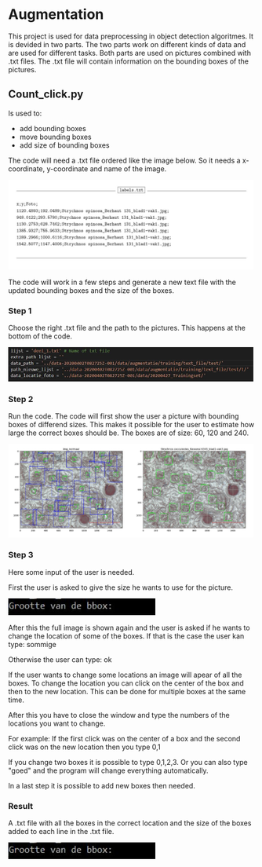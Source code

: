 # Augmentation

This project is used for data preprocessing in object detection algoritmes. It is devided in two parts. 
The two parts work on different kinds of data and are used for different tasks.
Both parts are used on pictures combined with .txt files.
The .txt file will contain information on the bounding boxes of the pictures.


## Count_click.py

Is used to: 
* add bounding boxes
* move bounding boxes
* add size of bounding boxes

The code will need a .txt file ordered like the image below. So it needs a x-coordinate, y-coordinate and name of the image.

<img src="images/lijst.JPG" width="500" >

The code will work in a few steps and generate a new text file with the updated bounding boxes and the size of the boxes.

### Step 1
Choose the right .txt file and the path to the pictures.
This happens at the bottom of the code.


<img src="images/stap_0.JPG" width="500" >


### Step 2

Run the code. The code will first show the user a picture with bounding boxes of differend sizes. This makes it possible for the user to estimate how large the correct boxes should be. The boxes are of size: 60, 120 and 240.

<img src="images/stap_1JPG.JPG" width="500" >

### Step 3
Here some input of the user is needed.

First the user is asked to give the size he wants to use for the picture.

<img src="images/stap_2.JPG" width="300" >

After this the full image is shown again and the user is asked if he wants to change the location of some of the boxes.
If that is the case the user kan type: sommige

Otherwise the user can type: ok

If the user wants to change some locations an image will apear of all the boxes. To change the location you can click on the center of the box and then to the new location. This can be done for multiple boxes at the same time. 

After this you have to close the window and type the numbers of the locations you want to change.

For example: If the first click was on the center of a box and the second click was on the new location then you type 0,1

If you change two boxes it is possible to type 0,1,2,3. Or you can also type "goed" and the program will change everything automatically.

In a last step it is possible to add new boxes then needed.

### Result

A .txt file with all the boxes in the correct location and the size of the boxes added to each line in the .txt file.

<img src="images/stap_2.JPG" width="300" >




